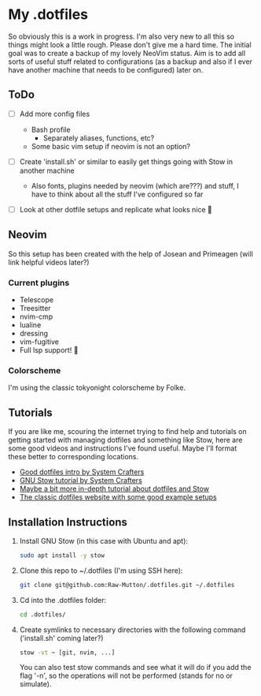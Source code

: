 # My .dotfiles

So obviously this is a work in progress. I'm also very new to all this so things might look a little rough. Please don't give me a hard time.
The initial goal was to create a backup of my lovely NeoVim status.
Aim is to add all sorts of useful stuff related to configurations (as a backup and also if I ever have another machine that needs to be configured) later on.


## ToDo

- [ ] Add more config files
    - Bash profile
        - Separately aliases, functions, etc?
    - Some basic vim setup if neovim is not an option?
- [ ] Create 'install.sh' or similar to easily get things going with Stow in another machine
    - Also fonts, plugins needed by neovim (which are???) and stuff, I have to think about all the stuff I've configured so far
- [ ] Look at other dotfile setups and replicate what looks nice :person_fencing:



## Neovim

So this setup has been created with the help of Josean and Primeagen (will link helpful videos later?)

### Current plugins

- Telescope
- Treesitter
- nvim-cmp
- lualine
- dressing
- vim-fugitive
- Full lsp support! :tada:

### Colorscheme

I'm using the classic tokyonight colorscheme by Folke.


## Tutorials 

If you are like me, scouring the internet trying to find help and tutorials on getting started with managing dotfiles and something like Stow, here are some good videos and instructions I've found useful. Maybe I'll format these better to corresponding locations.

- [Good dotfiles intro by System Crafters](https://www.youtube.com/watch?v=gibqkbdVbeY&list=LL&index=4)
- [GNU Stow tutorial by System Crafters](https://www.youtube.com/watch?v=CxAT1u8G7is&list=LL&index=2)
- [Maybe a bit more in-depth tutorial about dotfiles and Stow](https://www.youtube.com/watch?v=CFzEuBGPPPg&t=770s)
- [The classic dotfiles website with some good example setups](https://dotfiles.github.io/)

## Installation Instructions

1. Install GNU Stow (in this case with Ubuntu and apt):

    ```bash
    sudo apt install -y stow
    ```

2. Clone this repo to ~/.dotfiles (I'm using SSH here):

    ```bash
    git clone git@github.com:Raw-Mutton/.dotfiles.git ~/.dotfiles
    ```
3. Cd into the .dotfiles folder:

    ```bash
    cd .dotfiles/
    ```

4. Create symlinks to necessary directories with the following command ('install.sh' coming later?)

    ```bash
    stow -vt ~ [git, nvim, ...]
    ```

    You can also test stow commands and see what it will do if you add the flag '-n', so the operations will not be performed (stands for no or simulate).
